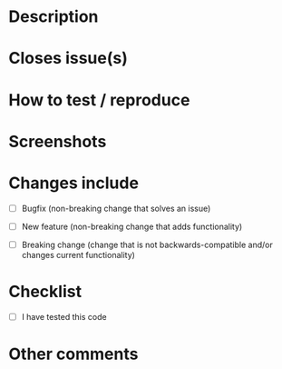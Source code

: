 # Description


# Closes issue(s)


# How to test / reproduce


# Screenshots


# Changes include
- [ ] Bugfix (non-breaking change that solves an issue)
- [ ] New feature (non-breaking change that adds functionality)
- [ ] Breaking change (change that is not backwards-compatible and/or changes current functionality)


# Checklist
- [ ] I have tested this code


# Other comments
